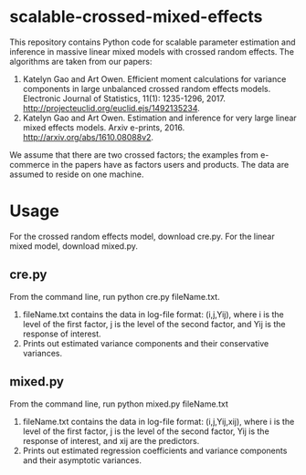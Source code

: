 # scalable-crossed-mixed-effects

This repository contains Python code for scalable parameter estimation and inference in massive linear mixed models with crossed random effects. 
The algorithms are taken from our papers:
1. Katelyn Gao and Art Owen. Efficient moment calculations for variance components in large unbalanced crossed random effects models. Electronic Journal of Statistics, 11(1): 1235-1296, 2017. http://projecteuclid.org/euclid.ejs/1492135234.
2. Katelyn Gao and Art Owen. Estimation and inference for very large linear mixed effects models. Arxiv e-prints, 2016. http://arxiv.org/abs/1610.08088v2.

We assume that there are two crossed factors; the examples from e-commerce in the papers have as factors users and products.
The data are assumed to reside on one machine.

# Usage

For the crossed random effects model, download cre.py. For the linear mixed model, download mixed.py.

## cre.py

From the command line, run python cre.py fileName.txt.
1. fileName.txt contains the data in log-file format: (i,j,Yij), where i is the level of the first factor, j is the level of the second factor, and Yij is the response of interest.
2. Prints out estimated variance components and their conservative variances.

## mixed.py

From the command line, run python mixed.py fileName.txt
1. fileName.txt contains the data in log-file format: (i,j,Yij,xij), where i is the level of the first factor, j is the level of the second factor, Yij is the response of interest, and xij are the predictors. 
2. Prints out estimated regression coefficients and variance components and their asymptotic variances. 
